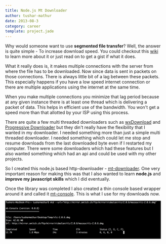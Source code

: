 ```yaml
---
title: Node.js Mt Downloader
author: tushar-mathur
date: 2013-08-3
category: career
template: project.jade
---
```


Why would someone want to use **segmented file transfer**? Well, the answer is quite simple - To increase download speed.
You could checkout this [wiki](http://en.wikipedia.org/wiki/Segmented_file_transfer) to learn more about it or just read on to get a gist if what it does.

What it really does is, it makes multiple connections with the server from where the file has to be downloaded. Now since data is sent in packets on those connections. There is always little bit of a lag between these packets. This especially happens if you have a low speed internet connection or there are multiple applications using the internet at the same time.

When you make multiple connections you minimize that lag period because at any given instance there is at least one thread which is delivering a packet of data. This helps in efficient use of the bandwidth. You won't get a speed more than that allotted by your ISP using this process.

There are quite a few multi threaded downloaders such as [wxDownload](http://dfast.sourceforge.net/) and [Progressive Downloader](https://www.macupdate.com/app/mac/33754/progressive-downloader) but they din't really have the flexibility that I wanted in my downloader. I needed something more than just a simple multi threaded downloader. I needed something which could let me stop and resume downloads from the last downloaded byte even if I restarted my computer. There were some downloaders which had these features but I also wanted something which had an api and could be used with my other projects.

So I created this node.js based http-downloader - [mt-downloader](https://github.com/tusharmath/Multi-threaded-downloader). One very important reason for making this was that I also wanted to learn **node.js** and **improve my javascript skills** which I did eventually. 

  
Once the library was completed I also created a thin console based wrapper around it and called it [mt-console](https://github.com/tusharmath/mtd-console). This is what I use for my downloads now.

![image](mt-console.png)